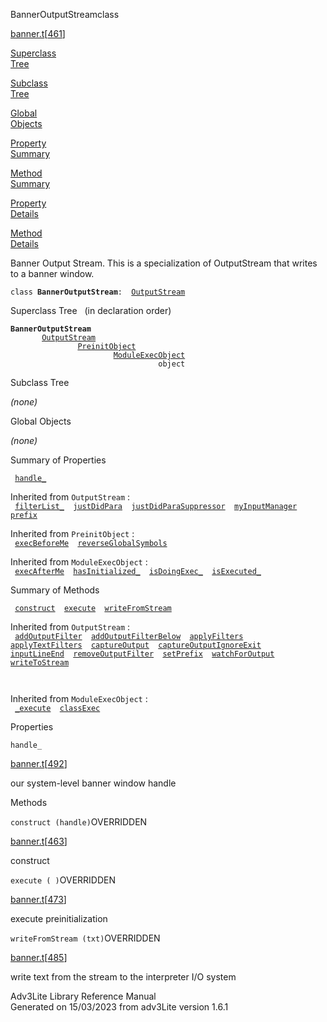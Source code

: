 <span class="title">BannerOutputStream</span><span class="type">class</span>

[banner.t](../file/banner.t.html)\[[461](../source/banner.t.html#461)\]

[Superclass  
Tree](#_SuperClassTree_)

[Subclass  
Tree](#_SubClassTree_)

[Global  
Objects](#_ObjectSummary_)

[Property  
Summary](#_PropSummary_)

[Method  
Summary](#_MethodSummary_)

[Property  
Details](#_Properties_)

[Method  
Details](#_Methods_)

<div class="fdesc">

Banner Output Stream. This is a specialization of OutputStream that
writes to a banner window.

`class `**`BannerOutputStream`**` :   `[`OutputStream`](../object/OutputStream.html)

</div>

<span id="_SuperClassTree_"></span>

<div class="mjhd">

<span class="hdln">Superclass Tree</span>   (in declaration order)

</div>

**`BannerOutputStream`**  
`         `[`OutputStream`](../object/OutputStream.html)  
`                 `[`PreinitObject`](../object/PreinitObject.html)  
`                         `[`ModuleExecObject`](../object/ModuleExecObject.html)  
`                                 object`  
<span id="_SubClassTree_"></span>

<div class="mjhd">

<span class="hdln">Subclass Tree</span>  

</div>

*(none)* <span id="_ObjectSummary_"></span>

<div class="mjhd">

<span class="hdln">Global Objects</span>  

</div>

*(none)* <span id="_PropSummary_"></span>

<div class="mjhd">

<span class="hdln">Summary of Properties</span>  

</div>

` `[`handle_`](#handle_)`  `

Inherited from `OutputStream` :  
` `[`filterList_`](../object/OutputStream.html#filterList_)`  `[`justDidPara`](../object/OutputStream.html#justDidPara)`  `[`justDidParaSuppressor`](../object/OutputStream.html#justDidParaSuppressor)`  `[`myInputManager`](../object/OutputStream.html#myInputManager)`  `[`prefix`](../object/OutputStream.html#prefix)`  `

Inherited from `PreinitObject` :  
` `[`execBeforeMe`](../object/PreinitObject.html#execBeforeMe)`  `[`reverseGlobalSymbols`](../object/PreinitObject.html#reverseGlobalSymbols)`  `

Inherited from `ModuleExecObject` :  
` `[`execAfterMe`](../object/ModuleExecObject.html#execAfterMe)`  `[`hasInitialized_`](../object/ModuleExecObject.html#hasInitialized_)`  `[`isDoingExec_`](../object/ModuleExecObject.html#isDoingExec_)`  `[`isExecuted_`](../object/ModuleExecObject.html#isExecuted_)`  `

<span id="_MethodSummary_"></span>

<div class="mjhd">

<span class="hdln">Summary of Methods</span>  

</div>

` `[`construct`](#construct)`  `[`execute`](#execute)`  `[`writeFromStream`](#writeFromStream)`  `

Inherited from `OutputStream` :  
` `[`addOutputFilter`](../object/OutputStream.html#addOutputFilter)`  `[`addOutputFilterBelow`](../object/OutputStream.html#addOutputFilterBelow)`  `[`applyFilters`](../object/OutputStream.html#applyFilters)`  `[`applyTextFilters`](../object/OutputStream.html#applyTextFilters)`  `[`captureOutput`](../object/OutputStream.html#captureOutput)`  `[`captureOutputIgnoreExit`](../object/OutputStream.html#captureOutputIgnoreExit)`  `[`inputLineEnd`](../object/OutputStream.html#inputLineEnd)`  `[`removeOutputFilter`](../object/OutputStream.html#removeOutputFilter)`  `[`setPrefix`](../object/OutputStream.html#setPrefix)`  `[`watchForOutput`](../object/OutputStream.html#watchForOutput)`  `[`writeToStream`](../object/OutputStream.html#writeToStream)`  `

` `

Inherited from `ModuleExecObject` :  
` `[`_execute`](../object/ModuleExecObject.html#_execute)`  `[`classExec`](../object/ModuleExecObject.html#classExec)`  `

<span id="_Properties_"></span>

<div class="mjhd">

<span class="hdln">Properties</span>  

</div>

<span id="handle_"></span>

`handle_`

[banner.t](../file/banner.t.html)\[[492](../source/banner.t.html#492)\]

<div class="desc">

our system-level banner window handle

</div>

<span id="_Methods_"></span>

<div class="mjhd">

<span class="hdln">Methods</span>  

</div>

<span id="construct"></span>

`construct (handle)`<span class="rem">OVERRIDDEN</span>

[banner.t](../file/banner.t.html)\[[463](../source/banner.t.html#463)\]

<div class="desc">

construct

</div>

<span id="execute"></span>

`execute ( )`<span class="rem">OVERRIDDEN</span>

[banner.t](../file/banner.t.html)\[[473](../source/banner.t.html#473)\]

<div class="desc">

execute preinitialization

</div>

<span id="writeFromStream"></span>

`writeFromStream (txt)`<span class="rem">OVERRIDDEN</span>

[banner.t](../file/banner.t.html)\[[485](../source/banner.t.html#485)\]

<div class="desc">

write text from the stream to the interpreter I/O system

</div>

<div class="ftr">

Adv3Lite Library Reference Manual  
Generated on 15/03/2023 from adv3Lite version 1.6.1

</div>

